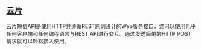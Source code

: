 ## [云片](https://www.yunpian.com/api2.0/usage.html)
云片短信API是使用HTTP并遵循REST原则设计的Web服务接口，您可以使用几乎任何客户端和任何编程语言与REST API进行交互。通过发送简单的HTTP POST请求就可以轻松接入使用。